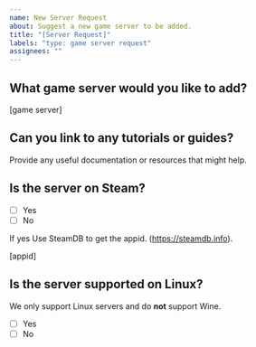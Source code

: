 ```yaml
---
name: New Server Request
about: Suggest a new game server to be added.
title: "[Server Request]"
labels: "type: game server request"
assignees: ""
---
```


## What game server would you like to add?

[game server]

## Can you link to any tutorials or guides?

Provide any useful documentation or resources that might help.

## Is the server on Steam?

-   [ ] Yes
-   [ ] No

If yes Use SteamDB to get the appid. (https://steamdb.info).

[appid]

## Is the server supported on Linux?

We only support Linux servers and do **not** support Wine.

-   [ ] Yes
-   [ ] No
